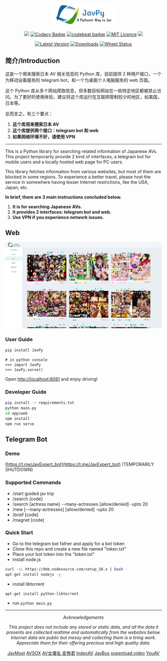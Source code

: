 <div align=center>

![](javpy/app/web/src/assets/logo.png)

![](https://travis-ci.org/TheodoreKrypton/JavPy.svg?branch=master)
[![Codacy Badge](https://api.codacy.com/project/badge/Grade/d64d4e093e204f5dbf668a4fcc87dceb)](https://app.codacy.com/app/TheodoreKrypton/JavPy?utm_source=github.com&utm_medium=referral&utm_content=TheodoreKrypton/JavPy&utm_campaign=Badge_Grade_Dashboard)
[![codebeat badge](https://codebeat.co/badges/08449fa3-5997-4b6b-8549-147d144f829d)](https://codebeat.co/projects/github-com-theodorekrypton-javpy-master)
[![MIT Licence](https://badges.frapsoft.com/os/mit/mit.svg?v=103)](https://opensource.org/licenses/mit-license.php)
![](https://sonarcloud.io/api/project_badges/measure?project=TheodoreKrypton_JavPy&metric=alert_status)

[![Latest Version](https://pypip.in/version/JavPy/badge.svg?text=version)](https://pypi.python.org/pypi/JavPy/)
[![Downloads](https://pypip.in/download/JavPy/badge.svg)](https://pypi.python.org/pypi/JavPy/)
[![Wheel Status](https://pypip.in/wheel/JavPy/badge.svg)](https://pypi.python.org/pypi/JavPy/)

</div>

## 简介/Introduction

这是一个用来搜索日本 AV 相关信息的 Python 库，目前提供 2 种用户接口，一个为移动设备服务的 telegram bot，和一个为桌面个人电脑服务的 web 页面。

这个 Python 库从多个网站爬取信息，但多数目标网站在一些特定地区都被禁止访问。为了更好的使用体验，建议将这个库运行在互联网管制较少的地区，如美国，日本等。

总而言之，有三个要点：

1.  **这个库用来搜索日本 AV**
2.  **这个库提供两个接口：telegram bot 和 web**
3.  **如果网络环境不好，请使用 VPN**

---

This is a Python library for searching related information of Japanese AVs. This project temporarily provide 2 kind of interfaces, a telegram bot for mobile users and a locally hosted web page for PC users.

This library fetches information from various websites, but most of them are blocked in some regions. To experience a better travel, please host the service in somewhere having lesser Internet restrictions, like the USA, Japan, etc.

**In brief, there are 3 main instructions concluded below.**

1.  **It is for searching Japanese AVs.**
2.  **It provides 2 interfaces: telegram bot and web.**
3.  **Use VPN if you experience network issues.**

## Web

![](preview.png)

### User Guide

```bash
pip install JavPy
```
```pythonconsole
# in python console
>>> import JavPy
>>> JavPy.serve()
```

Open [http://localhost:8081](http://localhost:8081) and enjoy driving!

### Developer Guide

```bash
pip install -r requirements.txt
python main.py
cd app/web
npm install
npm run serve
```

## Telegram Bot

### Demo

[https://t.me/JavExpert_bot](https://t.me/JavExpert_bot) (TEMPORARILY SHUTDOWN)

### Supported Commands

-   /start guided jav trip
-   /search \[code\]
-   /search \[actress name\] --many-actresses \[allow/denied\] -upto 20
-   /new \[--many-actresses\] \[allow/denied\] -upto 20
-   /brief \[code\]
-   /magnet \[code\]

### Quick Start

-   Go to the telegram bot father and apply for a bot token
-   Clone this repo and create a new file named "token.txt"
-   Place your bot token into the "token.txt"
-   install node.js

```bash
curl -sL https://deb.nodesource.com/setup_10.x | bash -
apt-get install nodejs -y
```

-   install libtorrent

```bash
apt-get install python-libtorrent
```

-   run `python main.py`

------------------

<div align=center>


*Acknowledgements*

*This project does not include any stored or static data, and all the data it presents are collected realtime and automatically from the websites below. Internet data are public but messy and collecting them is a tiring work. Appreciate them for their offering precious and high quality data.*

[JavMost](https://www5.javmost.com)  [AVSOX](https://avsox.net)  [AV女優名 変換君](http://etigoya955.blog49.fc2.com/)  [IndexAV](https://indexav.com)  [JavBus](https://www.javbus.com)  [xopenload.video](https://www.xopenload.video)  [YouAV](https://www.xopenload.video)

</div>